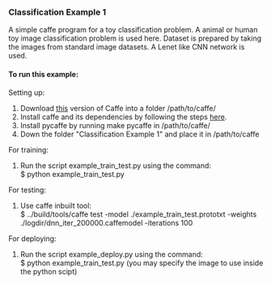 ### Classification Example 1

A simple caffe program for a toy classification problem. A animal or human toy image classification problem is used here. Dataset is prepared by taking the images from standard image datasets. A Lenet like CNN network is used. <br>

#### To run this example: <br>
Setting up:
1. Download [this](https://github.com/s9xie/hed) version of Caffe into a folder /path/to/caffe/ <br>
2. Install caffe and its dependencies by following the steps [here](http://caffe.berkeleyvision.org/installation.html).  <br>
3. Install pycaffe by running make pycaffe in /path/to/caffe/  <br>
4. Down the folder "Classification Example 1" and place it in /path/to/caffe <br>

For training:
1. Run the script example_train_test.py using the command: <br>
$ python example_train_test.py <br>

For testing:
1. Use caffe inbuilt tool: <br>
$ ../build/tools/caffe test -model ./example_train_test.prototxt -weights ./logdir/dnn_iter_200000.caffemodel -iterations 100 <br>

For deploying: <br>
1. Run the script example_deploy.py using the command: <br>
$ python example_train_test.py  (you may specify the image to use inside the python scipt) <br>
